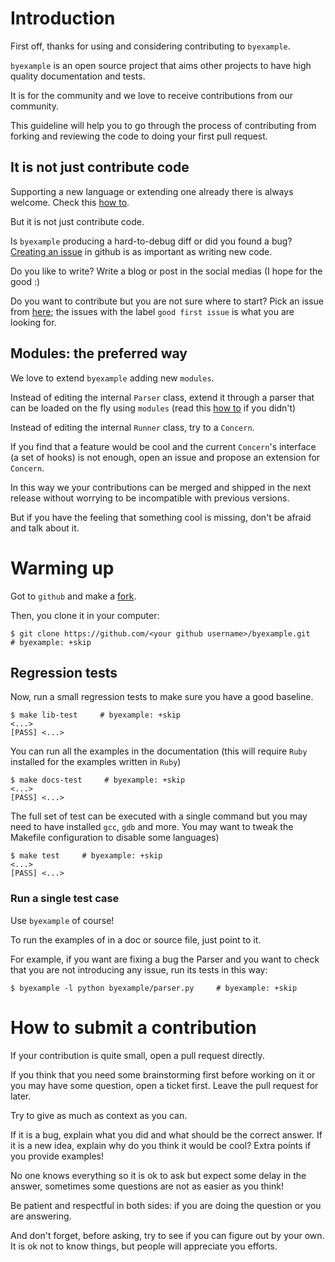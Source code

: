 # Introduction

First off, thanks for using and considering contributing to ``byexample``.

``byexample`` is an open source project that aims other projects to have
high quality documentation and tests.

It is for the community and we love to receive contributions from our
community.

This guideline will help you to go through the process of contributing
from forking and reviewing the code to doing your first pull request.

## It is not just contribute code

Supporting a new language or extending one already there is always welcome.
Check this [how to](docs/how_to_support_new_finders_and_languages.md).

But it is not just contribute code.

Is ``byexample`` producing a hard-to-debug diff or did you found a bug?
[Creating an issue](https://github.com/byexamples/byexample/issues) in
github is as important as writing new code.

Do you like to write? Write a blog or post in the social medias (I hope for the good :)

Do you want to contribute but you are not sure where to start?
Pick an issue from [here](https://github.com/byexamples/byexample/issues);
the issues with the label ``good first issue`` is what you are looking for.


## Modules: the preferred way

We love to extend ``byexample`` adding new ``modules``.

Instead of editing the internal ``Parser`` class, extend it through a
parser that can be loaded on the fly using ``modules`` (read this
[how to](docs/how_to_support_new_finders_and_languages.md) if you
didn't)

Instead of editing the internal ``Runner`` class, try to a ``Concern``.

If you find that a feature would be cool and the current ``Concern``'s interface
(a set of hooks) is not enough, open an issue and propose an extension
for ``Concern``.

In this way we your contributions can be merged and shipped in the next
release without worrying to be incompatible with previous versions.

But if you have the feeling that something cool is missing, don't be afraid
and talk about it.

# Warming up

Got to ``github`` and make a [fork](https://guides.github.com/activities/forking/).

Then, you clone it in your computer:

```shell
$ git clone https://github.com/<your github username>/byexample.git     # byexample: +skip

```

## Regression tests

Now, run a small regression tests to make sure you have a good baseline.

```shell
$ make lib-test     # byexample: +skip
<...>
[PASS] <...>

```

You can run all the examples in the documentation (this will require ``Ruby``
installed for the examples written in ``Ruby``)

```shell
$ make docs-test     # byexample: +skip
<...>
[PASS] <...>

```

The full set of test can be executed with a single command but you may need to
have installed ``gcc``, ``gdb`` and more. You may want to tweak the Makefile
configuration to disable some languages)

```shell
$ make test     # byexample: +skip
<...>
[PASS] <...>

```

### Run a single test case

Use ``byexample`` of course!

To run the examples of in a doc or source file, just point to it.

For example, if you want are fixing a bug the Parser and you want to check
that you are not introducing any issue, run its tests in this way:

```shell
$ byexample -l python byexample/parser.py     # byexample: +skip

```

# How to submit a contribution

If your contribution is quite small, open a pull request directly.

If you think that you need some brainstorming first before working on it
or you may have some question, open a ticket first. Leave the pull request
for later.

Try to give as much as context as you can.

If it is a bug, explain what you did and what should be the correct answer.
If it is a new idea, explain why do you think it would be cool? Extra points
if you provide examples!

No one knows everything so it is ok to ask but expect some delay in the answer,
sometimes some questions are not as easier as you think!

Be patient and respectful in both sides: if you are doing the question or you
are answering.

And don't forget, before asking, try to see if you can figure out by your own.
It is ok not to know things, but people will appreciate you efforts.

